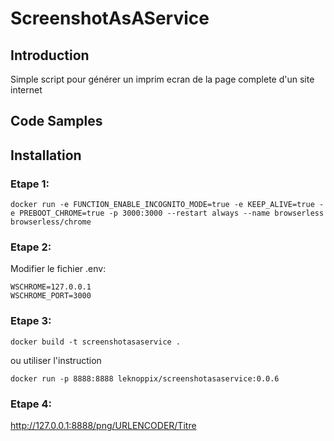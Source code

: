 # ScreenshotAsAService

## Introduction

Simple script pour générer un imprim ecran de la page complete d'un site internet

## Code Samples



## Installation

### Etape 1:
```
docker run -e FUNCTION_ENABLE_INCOGNITO_MODE=true -e KEEP_ALIVE=true -e PREBOOT_CHROME=true -p 3000:3000 --restart always --name browserless browserless/chrome
```
### Etape 2:
Modifier le fichier .env:
```
WSCHROME=127.0.0.1
WSCHROME_PORT=3000
```
### Etape 3:
```
docker build -t screenshotasaservice .
```
ou utiliser l'instruction
```
docker run -p 8888:8888 leknoppix/screenshotasaservice:0.0.6
```
### Etape 4:
http://127.0.0.1:8888/png/URLENCODER/Titre